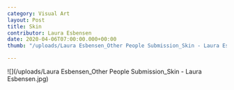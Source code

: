 ```yaml
---
category: Visual Art
layout: Post
title: Skin
contributor: Laura Esbensen
date: 2020-04-06T07:00:00.000+00:00
thumb: "/uploads/Laura Esbensen_Other People Submission_Skin - Laura Esbensen.jpg"

---
```

![](/uploads/Laura Esbensen_Other People Submission_Skin - Laura Esbensen.jpg)